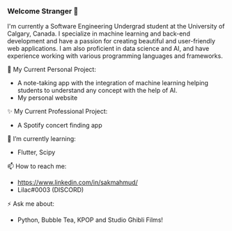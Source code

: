 ### Welcome Stranger 👋

I'm currently a Software Engineering Undergrad student at the University of Calgary, Canada. I specialize in machine learning and back-end development and have a passion for creating beautiful and user-friendly web applications. I am also proficient in data science and AI, and have experience working with various programming languages and frameworks.

🔭 My Current Personal Project:
  - A note-taking app with the integration of machine learning helping students to understand any concept with the help of AI.
  - My personal website
  
✨ My Current Professional Project:
  - A Spotify concert finding app
  
🌱 I’m currently learning:
  - Flutter, Scipy

📫 How to reach me:
  - https://www.linkedin.com/in/sakmahmud/
  - Lilac#0003 (DISCORD)

⚡ Ask me about:
  - Python, Bubble Tea, KPOP and Studio Ghibli Films!
